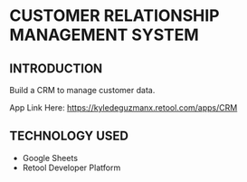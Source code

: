 # CUSTOMER RELATIONSHIP MANAGEMENT SYSTEM

## INTRODUCTION
Build a CRM to manage customer data. 

App Link Here: https://kyledeguzmanx.retool.com/apps/CRM 

## TECHNOLOGY USED
- Google Sheets  
- Retool Developer Platform  